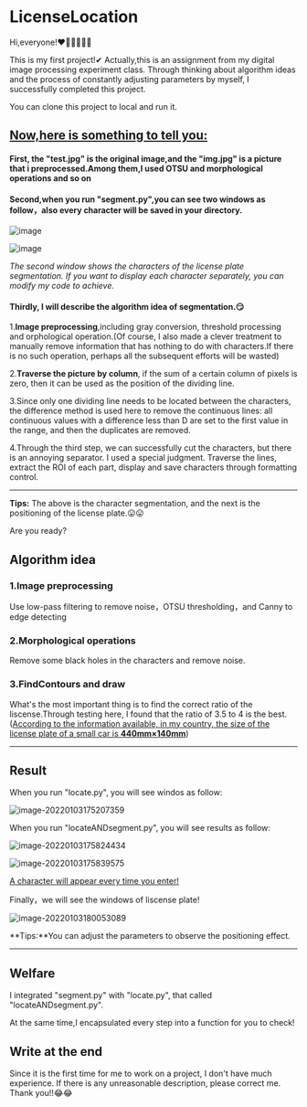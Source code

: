 # LicenseLocation

Hi,everyone!❤🧡💛💚💙💜

This is my first project!✔
Actually,this is an assignment from my digital image processing experiment class.
Through thinking about algorithm ideas and the process of constantly adjusting parameters by myself, I successfully completed this project.

You can clone this project to local and run it.

## <u>Now,here is something to tell you:</u>

#### First, the "test.jpg" is the original image,and the "img.jpg" is a picture that i preprocessed.Among them,I used OTSU and morphological operations and so on

#### Second,when you run "segment.py",you can see two windows as follow，also every character will be saved in your directory.

![image](https://user-images.githubusercontent.com/76271045/147907507-0ea9bad0-ca20-499a-acd5-294fcc067569.png)

![image](https://user-images.githubusercontent.com/76271045/147907606-543f6e1b-bd84-49d4-863b-42b4b9b14efa.png)

*The second window shows the characters of the license plate segmentation. If you want to  display each character separately, you can modify my code to achieve.*



#### Thirdly, I will describe the algorithm idea of segmentation.😏

1.**Image preprocessing**,including gray conversion, threshold processing and orphological operation.(Of course, I also made a clever treatment to manually remove information that has nothing to do with characters.If there is no such operation, perhaps all the subsequent efforts will be wasted)

2.**Traverse the picture by column**, if the sum of a certain column of pixels is zero, then it can be used as the position of the dividing line.

3.Since only one dividing line needs to be located between the characters, the difference method is used here to remove the continuous lines: all continuous values with a difference less than D are set to the first value in the range, and then the duplicates are removed.

4.Through the third step, we can successfully cut the characters, but there is an annoying separator. I used a special judgment. Traverse the lines, extract the ROI of each part, display and save characters through formatting control.



---

**Tips:**   The above is the character segmentation, and the next is the positioning of the license plate.😛😛

Are you ready?



## Algorithm idea

### 1.Image preprocessing

Use low-pass filtering to remove noise，OTSU thresholding，and Canny to edge detecting

### 2.Morphological operations

Remove some black holes in the characters and remove noise.

### 3.FindContours  and draw

What's the most important thing is to find the correct ratio of the liscense.Through testing here, I found that the ratio of 3.5 to 4 is the best.(<u>According to the information available, in my country, the size of the license plate of a small car is **440mm×140mm**</u>)

---



## Result

When you run "locate.py", you will see windos as follow:

![image-20220103175207359](https://user-images.githubusercontent.com/76271045/147918727-ca84591e-eb9b-4801-b356-cc557e485aa0.png)




When you run "locateANDsegment.py", you will see results as follow:

![image-20220103175824434](https://user-images.githubusercontent.com/76271045/147918795-0c14d3c9-58df-4108-a20d-aaf1634fa3fc.png)

![image-20220103175839575](https://user-images.githubusercontent.com/76271045/147918814-f294b029-d142-40e0-a74d-9131c1add751.png)



<u>A character will appear every time you enter!</u>

Finally，we will see the windows of  liscense plate!

![image-20220103180053089](https://user-images.githubusercontent.com/76271045/147918831-e27bb3a2-f750-4248-8fde-36abc32f3797.png)




**Tips:**You can adjust the parameters to observe the positioning effect.

---

## Welfare

I integrated "segment.py" with "locate.py", that called "locateANDsegment.py".

At the same time,I encapsulated every step into a function for you to check!


## Write at the end

Since it is the first time for me to work on a project, I don't have much experience. If there is any unreasonable description, please correct me.
Thank you!!😂😂
